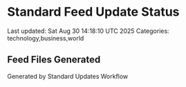 # Standard Feed Update Status
Last updated: Sat Aug 30 14:18:10 UTC 2025
Categories: technology,business,world

## Feed Files Generated

Generated by Standard Updates Workflow
